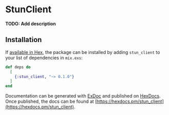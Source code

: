 # StunClient

**TODO: Add description**

## Installation

If [available in Hex](https://hex.pm/docs/publish), the package can be installed
by adding `stun_client` to your list of dependencies in `mix.exs`:

```elixir
def deps do
  [
    {:stun_client, "~> 0.1.0"}
  ]
end
```

Documentation can be generated with [ExDoc](https://github.com/elixir-lang/ex_doc)
and published on [HexDocs](https://hexdocs.pm). Once published, the docs can
be found at [https://hexdocs.pm/stun_client](https://hexdocs.pm/stun_client).

